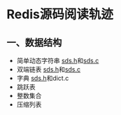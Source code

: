 Redis源码阅读轨迹
=============
一、数据结构
-------------
* 简单动态字符串 [sds.h](/src/sds.h)和[sds.c](/src/sds.c)
* 双端链表 [sds.h](/src/adlist.h)和[sds.c](/src/adlist.c)
* 字典 [sds.h](/src/dict.h)和dict.c
* 跳跃表
* 整数集合
* 压缩列表
